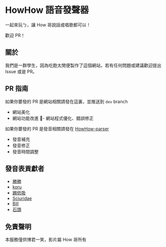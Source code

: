 # HowHow 語音發聲器
一起來玩ㄅ，讓 How 哥說話或唱歌都可以！

歡迎 PR！

## 關於
我們是一群學生，因為吃飽太閒便製作了這個網站，若有任何問題或建議歡迎提出 Issue 或是 PR。

## PR 指南
如果你要發的 PR 是網站相關請發在這裏，並推送到 `dev` branch
- 網站美化
- 網站功能改進
- 網站程式優化、錯誤修正

如果你要發的 PR 是發音相關請發在 [HowHow-parser](https://github.com/EarlySpringCommitee/HowHow-parser)
- 發音補充
- 發音修正
- 發音時間調整

## 發音表貢獻者
-   [勝勝](https://gnehs.net/)
-   [koru](https://koru.me/)
-   [踢低吸](https://tdccc.com.tw/)
-   [Sciuridae](https://sciuridae.me/)
-   [Bill](https://github.com/bill96012)
-   [石頭](https://t510599.github.io/)

## 免責聲明
本服務僅供博君一笑，影片屬 How 哥所有